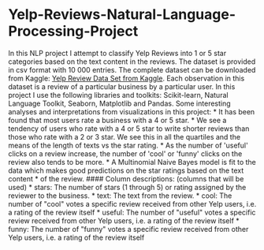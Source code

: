 # Yelp-Reviews-Natural-Language-Processing-Project
In this NLP project I attempt to classify Yelp Reviews into 1 or 5 star categories based on the text content in the reviews.   The dataset is provided in csv format with 10 000 entries.  The complete dataset can be downloaded from Kaggle: [Yelp Review Data Set from Kaggle](https://www.kaggle.com/c/yelp-recsys-2013).  Each observation in this dataset is a review of a particular business by a particular user.  In this project I use the following libraries and toolkits: Scikit-learn, Natural Language Toolkit, Seaborn, Matplotlib and  Pandas.  Some interesting analyses and interpretations from visualizations in this project:    * It has been found that most users rate a business with a 4 or 5 star. * We see a tendency of users who rate with a 4 or 5 star to write shorter reviews than those who rate with a 2 or 3 star.  We see this in all the quartiles and the means of the length of texts vs the star rating. * As the number of 'useful' clicks on a review increase, the number of 'cool' or 'funny' clicks on the review also tends to be more. * A Multinomial Naive Bayes model is fit to the data which makes good predictions on the star ratings based on the text content  * of the review.   #### Column descriptions: (columns that will be used)  * stars:  The number of stars (1 through 5) or rating assigned by the reviewer to the business. * text:  The text from the review. * cool:  The number of "cool" votes a specific review received from other Yelp users, i.e. a rating of the review itself * useful:  The number of "useful" votes a specific review received from other Yelp users, i.e. a rating of the review itself * funny:  The number of "funny" votes a specific review received from other Yelp users, i.e. a rating of the review itself
